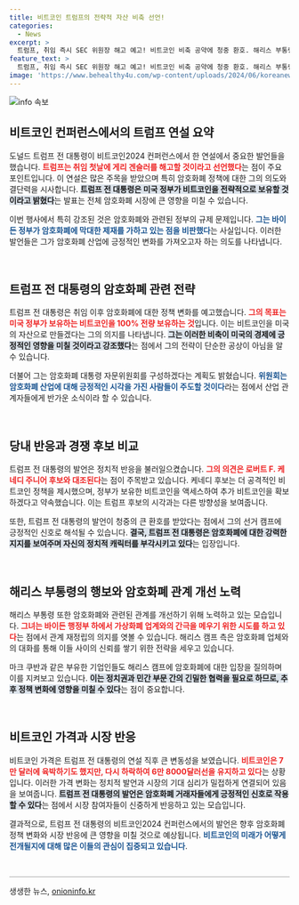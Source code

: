 ```yaml
---
title: 비트코인 트럼프의 전략적 자산 비축 선언!
categories:
  - News
excerpt: >
  트럼프, 취임 즉시 SEC 위원장 해고 예고! 비트코인 비축 공약에 청중 환호. 해리스 부통령도 암호화폐 관계 개선 시도 중.
feature_text: >
  트럼프, 취임 즉시 SEC 위원장 해고 예고! 비트코인 비축 공약에 청중 환호. 해리스 부통령도 암호화폐 관계 개선 시도 중.
image: 'https://www.behealthy4u.com/wp-content/uploads/2024/06/koreanews.jpg'
---
```


<p><img src="https://www.behealthy4u.com/wp-content/uploads/2024/06/koreanews.jpg" alt="info 속보" /></p>

<h2 data-ke-size="size26">비트코인 컨퍼런스에서의 트럼프 연설 요약</h2>

<p data-ke-size="size16"></p>

<p>도널드 트럼프 전 대통령이 비트코인2024 컨퍼런스에서 한 연설에서 중요한 발언들을 했습니다. <b><span style="color: #ee2323;">트럼프는 취임 첫날에 게리 겐슬러를 해고할 것이라고 선언했다</span></b>는 점이 주요 포인트입니다. 이 연설은 많은 주목을 받았으며 특히 암호화폐 정책에 대한 그의 의도와 결단력을 시사합니다. <b><span style="background-color: #21538527;">트럼프 전 대통령은 미국 정부가 비트코인을 전략적으로 보유할 것이라고 밝혔다</span></b>는 발표는 전체 암호화폐 시장에 큰 영향을 미칠 수 있습니다. </p>

<p>이번 행사에서 특히 강조된 것은 암호화폐와 관련된 정부의 규제 문제입니다. <b><span style="color: #1a5490;">그는 바이든 정부가 암호화폐에 막대한 제재를 가하고 있는 점을 비판했다</span></b>는 사실입니다. 이러한 발언들은 그가 암호화폐 산업에 긍정적인 변화를 가져오고자 하는 의도를 나타냅니다.</p>

<p data-ke-size="size16">&nbsp;</p>

<h2 data-ke-size="size26">트럼프 전 대통령의 암호화폐 관련 전략</h2>

<p>트럼프 전 대통령은 취임 이후 암호화폐에 대한 정책 변화를 예고했습니다. <b><span style="color: #ee2323;">그의 목표는 미국 정부가 보유하는 비트코인을 100% 전량 보유하는 것</span></b>입니다. 이는 비트코인을 미국의 자산으로 만들겠다는 그의 의지를 나타냅니다. <b><span style="background-color: #21538527;">그는 이러한 비축이 미국의 경제에 긍정적인 영향을 미칠 것이라고 강조했다</span></b>는 점에서 그의 전략이 단순한 공상이 아님을 알 수 있습니다. </p>

<p>더불어 그는 암호화폐 대통령 자문위원회를 구성하겠다는 계획도 밝혔습니다. <b><span style="color: #1a5490;">위원회는 암호화폐 산업에 대해 긍정적인 시각을 가진 사람들이 주도할 것이다</span></b>라는 점에서 산업 관계자들에게 반가운 소식이라 할 수 있습니다. </p>

<p data-ke-size="size16">&nbsp;</p>

<h2 data-ke-size="size26">당내 반응과 경쟁 후보 비교</h2>

<p>트럼프 전 대통령의 발언은 정치적 반응을 불러일으켰습니다. <b><span style="color: #ee2323;">그의 의견은 로버트 F. 케네디 주니어 후보와 대조된다</span></b>는 점이 주목받고 있습니다. 케네디 후보는 더 공격적인 비트코인 정책을 제시했으며, 정부가 보유한 비트코인을 액세스하여 추가 비트코인을 확보하겠다고 약속했습니다. 이는 트럼프 후보의 시각과는 다른 방향성을 보여줍니다.</p>

<p>또한, 트럼프 전 대통령의 발언이 청중의 큰 환호를 받았다는 점에서 그의 선거 캠프에 긍정적인 신호로 해석될 수 있습니다. <b><span style="background-color: #21538527;">결국, 트럼프 전 대통령은 암호화폐에 대한 강력한 지지를 보여주며 자신의 정치적 캐릭터를 부각시키고 있다</span></b>는 입장입니다.</p>

<p data-ke-size="size16">&nbsp;</p>

<h2 data-ke-size="size26">해리스 부통령의 행보와 암호화폐 관계 개선 노력</h2>

<p>해리스 부통령 또한 암호화폐와 관련된 관계를 개선하기 위해 노력하고 있는 모습입니다. <b><span style="color: #ee2323;">그녀는 바이든 행정부 하에서 가상화폐 업계와의 간극을 메우기 위한 시도를 하고 있다</span></b>는 점에서 관계 재정립의 의지를 엿볼 수 있습니다. 해리스 캠프 측은 암호화폐 업체와의 대화를 통해 이들 사이의 신뢰를 쌓기 위한 전략을 세우고 있습니다. </p>

<p>마크 쿠반과 같은 부유한 기업인들도 해리스 캠프에 암호화폐에 대한 입장을 질의하며 이를 지켜보고 있습니다. <b><span style="background-color: #21538527;">이는 정치권과 민간 부문 간의 긴밀한 협력을 필요로 하므로, 추후 정책 변화에 영향을 미칠 수 있다</span></b>는 점이 중요합니다.</p>

<p data-ke-size="size16">&nbsp;</p>

<h2 data-ke-size="size26">비트코인 가격과 시장 반응</h2>

<p>비트코인 가격은 트럼프 전 대통령의 연설 직후 큰 변동성을 보였습니다. <b><span style="color: #ee2323;">비트코인은 7만 달러에 육박하기도 했지만, 다시 하락하여 6만 8000달러선을 유지하고 있다</span></b>는 상황입니다. 이러한 가격 변화는 정치적 발언과 시장의 기대 심리가 밀접하게 연결되어 있음을 보여줍니다. <b><span style="background-color: #21538527;">트럼프 전 대통령의 발언은 암호화폐 거래자들에게 긍정적인 신호로 작용할 수 있다</span></b>는 점에서 시장 참여자들이 신중하게 반응하고 있는 모습입니다.</p>

<p>결과적으로, 트럼프 전 대통령의 비트코인2024 컨퍼런스에서의 발언은 향후 암호화폐 정책 변화와 시장 반응에 큰 영향을 미칠 것으로 예상됩니다. <b><span style="color: #1a5490;">비트코인의 미래가 어떻게 전개될지에 대해 많은 이들의 관심이 집중되고 있습니다</span></b>.</p>

<p data-ke-size="size16">&nbsp;</p>

<hr style="height: 2px; border: none; background-color: #ccc;" />
생생한 뉴스, <a href="https://onioninfo.kr" rel="dofollow">onioninfo.kr</a>


